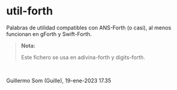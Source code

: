 # util-forth

Palabras de utilidad compatibles con ANS-Forth (o casi), al menos funcionan en gForth y Swift-Forth.


> **Nota:**
>
> Este fichero se usa en adivina-forth y digits-forth.



<br>

Guillermo Som (Guille), 19-ene-2023 17.35
